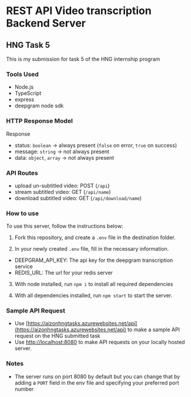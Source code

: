 # REST API Video transcription Backend Server
## HNG Task 5
This is my submission for task 5 of the HNG internship program

### Tools Used
- Node.js
- TypeScript
- express
- deepgram node sdk

### HTTP Response Model
Response
- status: `boolean` -> always present (`false` on error, `true` on success)
- message: `string` -> not always present
- data: `object`, `array` -> not always present

### API Routes
- upload un-subtitled video: POST (`/api`)
- stream subtitled video: GET (`/api/name`)
- download subtitled video: GET (`/api/download/name`)

### How to use
To use this server, follow the instructions below:
1. Fork this repository, and create a `.env` file in the destination folder.

2. In your newly created `.env` file, fill in the necessary information.
- DEEPGRAM_API_KEY: The api key for the deepgram transcription service
- REDIS_URL: The url for your redis server

3. With node installed, run `npm i` to install all required dependencies

4. With all dependencies installed, run `npm start` to start the server.

### Sample API Request
- Use [https://aizonhngtasks.azurewebsites.net/api](https://aizonhngtasks.azurewebsites.net/api) to make a sample API request on the HNG submitted task
- Use [http://localhost:8080](http://localhost:8080) to make API requests on your locally hosted server.

### Notes
- The server runs on port 8080 by default but you can change that by adding a `PORT` field in the env file and specifying your preferred port number


